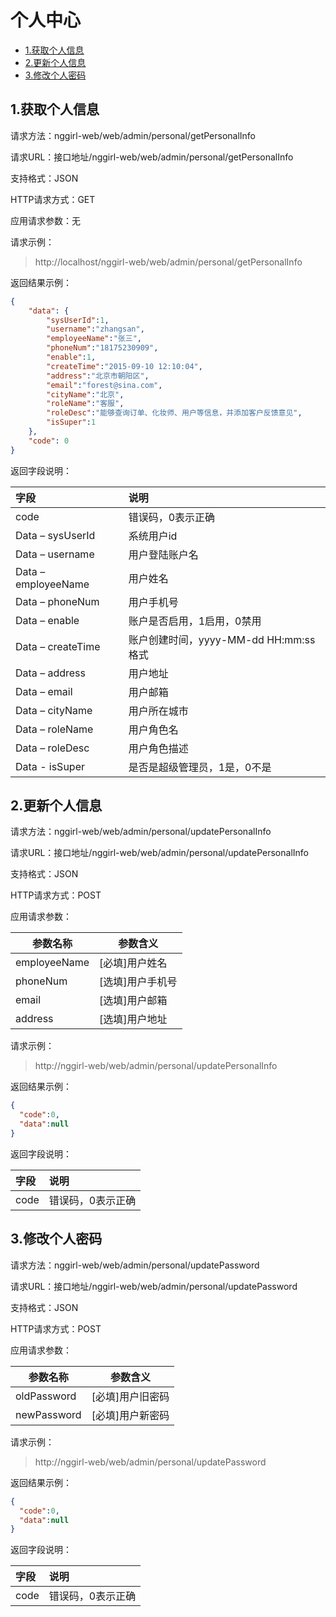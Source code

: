 ﻿# 个人中心

* [1.获取个人信息](#1)
* [2.更新个人信息](#2)
* [3.修改个人密码](#3)

<h2 id="1">1.获取个人信息</h2>

请求方法：nggirl-web/web/admin/personal/getPersonalInfo

请求URL：接口地址/nggirl-web/web/admin/personal/getPersonalInfo

支持格式：JSON

HTTP请求方式：GET

应用请求参数：无

请求示例：

>http://localhost/nggirl-web/web/admin/personal/getPersonalInfo

返回结果示例：
```json
{
    "data": {
        "sysUserId":1,
        "username":"zhangsan",
        "employeeName":"张三",
        "phoneNum":"18175230909",
        "enable":1,
        "createTime":"2015-09-10 12:10:04",
        "address":"北京市朝阳区",
        "email":"forest@sina.com",
        "cityName":"北京",
        "roleName":"客服",
        "roleDesc":"能够查询订单、化妆师、用户等信息，并添加客户反馈意见",
        "isSuper":1
    },
    "code": 0
}
```
返回字段说明：

字段| 说明
:------|:-------
code	|错误码，0表示正确
Data – sysUserId |	系统用户id
Data – username |	用户登陆账户名
Data – employeeName |	用户姓名
Data – phoneNum |	用户手机号
Data – enable |	账户是否启用，1启用，0禁用
Data – createTime |	账户创建时间，yyyy-MM-dd HH:mm:ss格式
Data – address |	用户地址
Data – email |	用户邮箱
Data – cityName |	用户所在城市
Data – roleName |	用户角色名
Data – roleDesc |	用户角色描述
Data - isSuper | 是否是超级管理员，1是，0不是

<h2 id="2">2.更新个人信息</h2>

请求方法：nggirl-web/web/admin/personal/updatePersonalInfo

请求URL：接口地址/nggirl-web/web/admin/personal/updatePersonalInfo

支持格式：JSON

HTTP请求方式：POST


应用请求参数：

|参数名称	|参数含义|
|---|---|
|employeeName|[必填]用户姓名|
|phoneNum|[选填]用户手机号|
|email|[选填]用户邮箱|
|address|[选填]用户地址|


请求示例：
> http://nggirl-web/web/admin/personal/updatePersonalInfo

返回结果示例：

```json
{
  "code":0,
  "data":null
}
```
返回字段说明：

字段| 说明
:------|:-------
code	|错误码，0表示正确



<h2 id="3">3.修改个人密码</h2>

请求方法：nggirl-web/web/admin/personal/updatePassword

请求URL：接口地址/nggirl-web/web/admin/personal/updatePassword

支持格式：JSON

HTTP请求方式：POST


应用请求参数：

|参数名称	|参数含义|
|---|---|
|oldPassword|[必填]用户旧密码|
|newPassword|[必填]用户新密码|


请求示例：
> http://nggirl-web/web/admin/personal/updatePassword

返回结果示例：

```json
{
  "code":0,
  "data":null
}
```
返回字段说明：

字段| 说明
:------|:-------
code	|错误码，0表示正确
